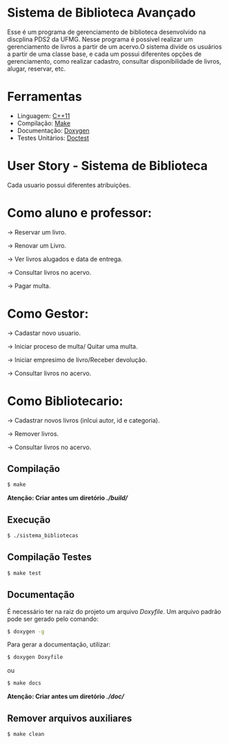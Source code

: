 # Sistema de Biblioteca Avançado
Esse é um programa de gerenciamento de biblioteca desenvolvido na discplina PDS2 da UFMG. Nesse programa é possivel realizar um gerenciamento de livros a partir de um acervo.O sistema divide os usuários a partir de uma classe base, e cada um possui diferentes opções de gerenciamento, como realizar cadastro, consultar disponibilidade de livros, alugar, reservar, etc.

# Ferramentas

* Linguagem: [C++11](https://cplusplus.com/doc/)
* Compilação: [Make](https://www.gnu.org/software/make/)
* Documentação: [Doxygen](https://doxygen.nl/)
* Testes Unitários: [Doctest](https://github.com/doctest/doctest)

# User Story - Sistema de Biblioteca
Cada usuario possui diferentes atribuições.

# Como aluno e professor:

-> Reservar um livro.

-> Renovar um Livro.

-> Ver livros alugados e data de entrega.

-> Consultar livros no acervo.

-> Pagar multa.

# Como Gestor:

-> Cadastar novo usuario.

-> Iniciar proceso de multa/ Quitar uma multa.

-> Iniciar empresimo de livro/Receber devolução.

-> Consultar livros no acervo.

# Como Bibliotecario:

-> Cadastrar novos livros (inlcui autor, id e categoria).

-> Remover livros.

-> Consultar livros no acervo.



## **Compilação**

```bash
$ make
```
**Atenção: Criar antes um diretório _./build/_**

## **Execução**

```bash
$ ./sistema_bibliotecas
```

## **Compilação Testes**

```bash
$ make test
```

## **Documentação**

É necessário ter na raiz do projeto um arquivo _Doxyfile_. Um arquivo padrão pode ser gerado pelo comando:
```bash
$ doxygen -g
```

Para gerar a documentação, utilizar:

```bash
$ doxygen Doxyfile
```
ou
```bash
$ make docs
```

**Atenção: Criar antes um diretório _./doc/_**

## **Remover arquivos auxiliares**
```bash
$ make clean
```
